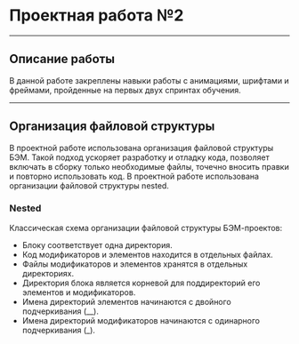 # Проектная работа №2
___
## Описание работы
В данной работе закреплены навыки работы с анимациями, шрифтами и фреймами, пройденные на первых двух спринтах обучения.
___

## Организация файловой структуры
В проектной работе использована организация файловой структуры БЭМ. Такой подход ускоряет разработку и отладку кода, позволяет включать в сборку только необходимые файлы, точечно вносить правки и повторно использовать код.
В проектной работе использована организации файловой структуры nested.
### Nested
Классическая схема организации файловой структуры БЭМ-проектов:

- Блоку соответствует одна директория.
- Код модификаторов и элементов находится в отдельных файлах.
- Файлы модификаторов и элементов хранятся в отдельных директориях.
- Директория блока является корневой для поддиректорий его элементов и модификаторов.
- Имена директорий элементов начинаются с двойного подчеркивания (__).
- Имена директорий модификаторов начинаются с одинарного подчеркивания (_).
